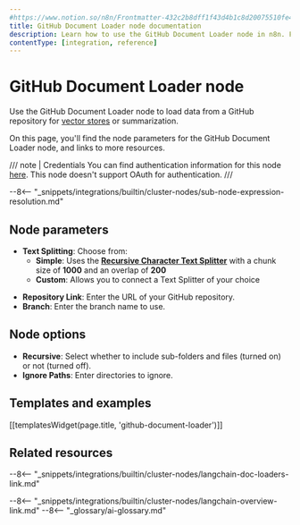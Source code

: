```yaml
---
#https://www.notion.so/n8n/Frontmatter-432c2b8dff1f43d4b1c8d20075510fe4
title: GitHub Document Loader node documentation
description: Learn how to use the GitHub Document Loader node in n8n. Follow technical documentation to integrate GitHub Document Loader node into your workflows.
contentType: [integration, reference]
---
```


# GitHub Document Loader node

Use the GitHub Document Loader node to load data from a GitHub repository for [vector stores](/glossary.md#ai-vector-store) or summarization.

On this page, you'll find the node parameters for the GitHub Document Loader node, and links to more resources.

/// note | Credentials
You can find authentication information for this node [here](/integrations/builtin/credentials/github.md). This node doesn't support OAuth for authentication.
///

--8<-- "\_snippets/integrations/builtin/cluster-nodes/sub-node-expression-resolution.md"

## Node parameters

-   **Text Splitting**: Choose from:
    -   **Simple**: Uses the [**Recursive Character Text Splitter**](n8n-nodes-langchain.textsplitterrecursivecharactertextsplitter.md) with a chunk size of **1000** and an overlap of **200**
    -   **Custom**: Allows you to connect a Text Splitter of your choice

*   **Repository Link**: Enter the URL of your GitHub repository.
*   **Branch**: Enter the branch name to use.

## Node options

-   **Recursive**: Select whether to include sub-folders and files (turned on) or not (turned off).
-   **Ignore Paths**: Enter directories to ignore.

## Templates and examples

<!-- see https://www.notion.so/n8n/Pull-in-templates-for-the-integrations-pages-37c716837b804d30a33b47475f6e3780 -->

[[templatesWidget(page.title, 'github-document-loader')]]

## Related resources

--8<-- "\_snippets/integrations/builtin/cluster-nodes/langchain-doc-loaders-link.md"

--8<-- "\_snippets/integrations/builtin/cluster-nodes/langchain-overview-link.md"
--8<-- "\_glossary/ai-glossary.md"
